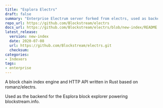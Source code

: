 ```yaml
---
title: "Esplora Electrs"
draft: false
summary: "Enterprise Electrum server forked from electrs, used as backed for Esplora block explorer."
repo_url: https://github.com/Blockstream/electrs
docs_url: https://github.com/Blockstream/electrs/blob/new-index/README.md
latest_release:
  version: new-index
  date: 2020-07-08
  url: https://github.com/Blockstream/electrs.git
  checksum: 
categories:
- Indexers
tags:
- enterprise
---
```


A block chain index engine and HTTP API written in Rust based on romanz/electrs.

Used as the backend for the Esplora block explorer powering blockstream.info.
